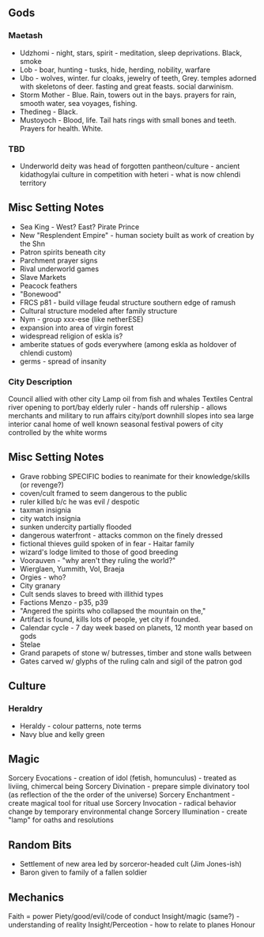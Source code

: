 ## Gods

### Maetash
* Udzhomi - night, stars, spirit - meditation, sleep deprivations.  Black, smoke
* Lob - boar, hunting - tusks, hide, herding, nobility, warfare
* Ubo - wolves, winter.  fur cloaks, jewelry of teeth, Grey.  temples adorned with skeletons of deer.  fasting and great feasts.  social darwinism.
* Storm Mother - Blue.  Rain, towers out in the bays.  prayers for rain, smooth water, sea voyages, fishing.
* Thedineg - Black.
* Mustoyoch - Blood, life. Tail hats rings with small bones and teeth.  Prayers for health.  White.

### TBD
* Underworld deity was head of forgotten pantheon/culture - ancient kidathogylai culture in competition with heteri - what is now chlendi territory




## Misc Setting Notes
* Sea King - West? East?  Pirate Prince
* New "Resplendent Empire" - human society built as work of creation by the Shn
* Patron spirits beneath city
* Parchment prayer signs
* Rival underworld games
* Slave Markets
* Peacock feathers
* "Bonewood"
* FRCS p81 - build village feudal structure southern edge of ramush
* Cultural structure modeled after family structure
* Nym - group xxx-ese (like netherESE)
* expansion into area of virgin forest
* widespread religion of eskla is?
* amberite statues of gods everywhere (among eskla as holdover of chlendi custom)
* germs - spread of insanity

### City Description
Council allied with other city
Lamp oil from fish and whales
Textiles
Central river opening to port/bay
elderly ruler - hands off rulership - allows merchants and military to run affairs
city/port downhill slopes into sea
large interior canal
home of well known seasonal festival
powers of city controlled by the white worms

## Misc Setting Notes
* Grave robbing SPECIFIC bodies to reanimate for their knowledge/skills (or revenge?)
* coven/cult framed to seem dangerous to the public
* ruler killed b/c he was evil / despotic
* taxman insignia
* city watch insignia
* sunken undercity partially flooded
* dangerous waterfront - attacks common on the finely dressed
* fictional thieves guild spoken of in fear - Haitar family
* wizard's lodge limited to those of good breeding
* Voorauven - "why aren't they ruling the world?"
* Wierglaen, Yummith, Vol, Braeja
* Orgies - who?
* City granary
* Cult sends slaves to breed with illithid types
* Factions Menzo - p35, p39
* "Angered the spirits who collapsed the mountain on the,"
* Artifact is found, kills lots of people, yet city if founded.
* Calendar cycle - 7 day week based on planets, 12 month year based on gods
* Stelae
* Grand parapets of stone w/ butresses, timber and stone walls between
* Gates carved w/ glyphs of the ruling caln and sigil of the patron god

## Culture

### Heraldry
* Heraldy - colour patterns, note terms
* Navy blue and kelly green


## Magic
 
Sorcery Evocations - creation of idol (fetish, homunculus) - treated as liviing, chimercal being
Sorcery Divination - prepare simple divinatory tool (as reflection of the the order of the universe)
Sorcery Enchantment - create magical tool for ritual use
Sorcery Invocation - radical behavior change by temporary environmental change
Sorcery Illumination - create "lamp" for oaths and resolutions




## Random Bits
* Settlement of new area led by sorceror-headed cult (Jim Jones-ish)
* Baron given to family of a fallen soldier


## Mechanics
Faith = power
Piety/good/evil/code of conduct
Insight/magic (same?) - understanding of reality
Insight/Perceotion - how to relate to planes
Honour